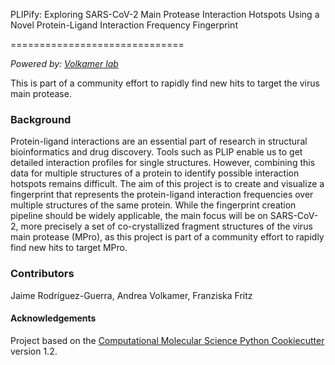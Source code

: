 PLIPify: Exploring SARS-CoV-2 Main Protease Interaction Hotspots Using a Novel Protein-Ligand Interaction Frequency Fingerprint

==============================

_Powered by: [Volkamer lab](http://volkamerlab.org/)_

This is part of a community effort to rapidly find new hits to target the virus main protease.

### Background
Protein-ligand interactions are an essential part of research in structural bioinformatics and drug discovery. Tools such as PLIP enable us to get detailed interaction profiles for single structures. However, combining this data for multiple structures of a protein to identify possible interaction hotspots remains difficult. The aim of this project is to create and visualize a fingerprint that represents the protein-ligand interaction frequencies over multiple structures of the same protein. While the fingerprint creation pipeline should be widely applicable, the main focus will be on SARS-CoV-2, more precisely a set of co-crystallized fragment structures of the virus main protease (MPro), as this project is part of a community effort to rapidly find new hits to target MPro.  


### Contributors

Jaime Rodríguez-Guerra, Andrea Volkamer, Franziska Fritz


#### Acknowledgements
 
Project based on the 
[Computational Molecular Science Python Cookiecutter](https://github.com/molssi/cookiecutter-cms) version 1.2.
